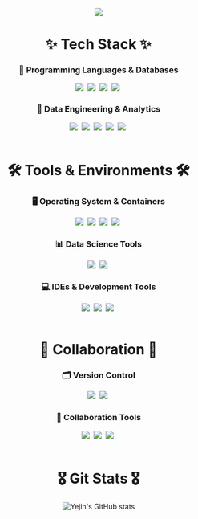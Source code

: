 <p align="center">
  <img src="https://capsule-render.vercel.app/api?type=venom&color=gradient&height=250&section=header&text=Yejin's%20GitHub&fontSize=90&fontColor=000000" />
</p>

<h1 align="center">✨ Tech Stack ✨</h1>

<h3 align="center">🚀 Programming Languages & Databases </h3>
<div align="center">
  <img src="https://img.shields.io/badge/python-3670A0?style=for-the-badge&logo=python&logoColor=ffdd54" />&nbsp
  <img src="https://img.shields.io/badge/Java-20232a.svg?style=for-the-badge&logo=Matplotlib&logoColor=white" />&nbsp
  <img src="https://img.shields.io/badge/MySQL-11557c.svg?style=for-the-badge&logo=MySQL&logoColor=#003B57" />&nbsp
  <img src="https://img.shields.io/badge/oracle-F80000.svg?style=for-the-badge&logo=oracle&logoColor=white" />&nbsp
</div>

<h3 align="center">📡 Data Engineering & Analytics </h3>
<div align="center">
  <img src="https://img.shields.io/badge/AWS-232F3E.svg?style=for-the-badge&logo=amazonaws&logoColor=white" />&nbsp;
  <img src="https://img.shields.io/badge/Hadoop-66CCFF.svg?style=for-the-badge&logo=apachehadoop&logoColor=white" />&nbsp;
  <img src="https://img.shields.io/badge/elasticsearch-2E8B57.svg?style=for-the-badge&logo=elasticsearch&logoColor=white" />&nbsp;
  <img src="https://img.shields.io/badge/logstash-DAA520.svg?style=for-the-badge&logo=logstash&logoColor=white" />&nbsp;
  <img src="https://img.shields.io/badge/kibana-DC143C.svg?style=for-the-badge&logo=kibana&logoColor=white" />&nbsp;


</div>

<br>


<h1 align="center">🛠 Tools & Environments 🛠</h1>

<div align="center">
  
  <h3>🖥️ Operating System & Containers</h3>
  <img src="https://img.shields.io/badge/linux-FCC624.svg?style=for-the-badge&logo=linux&logoColor=black" />&nbsp;
  <img src="https://img.shields.io/badge/windows-0078D6.svg?style=for-the-badge&logo=windows&logoColor=white" />&nbsp;
  <img src="https://img.shields.io/badge/docker-2496ED.svg?style=for-the-badge&logo=docker&logoColor=white" />&nbsp;
  <img src="https://img.shields.io/badge/virtualbox-183A61.svg?style=for-the-badge&logo=virtualbox&logoColor=white" />&nbsp;


  <h3>📊 Data Science Tools</h3>
  <img src="https://img.shields.io/badge/jupyter-F37626.svg?style=for-the-badge&logo=jupyter&logoColor=white" />&nbsp;
  <img src="https://img.shields.io/badge/googlecolab-F9AB00.svg?style=for-the-badge&logo=googlecolab&logoColor=white" />&nbsp;


  <h3>💻 IDEs & Development Tools</h3>
  <img src="https://img.shields.io/badge/pycharm-000000.svg?style=for-the-badge&logo=pycharm&logoColor=white" />&nbsp;
  <img src="https://img.shields.io/badge/visual%20studio-5C2D91.svg?style=for-the-badge&logo=visualstudio&logoColor=white" />&nbsp;
  <img src="https://img.shields.io/badge/IntelliJ IDEA-181717.svg?style=for-the-badge&logo=intellijidea&logoColor=#000000" />&nbsp;

</div>


<br>

<h1 align="center">🤝 Collaboration 🤝</h1>

<h3 align="center">🗂 Version Control</h3>
<div align="center">
  <img src="https://img.shields.io/badge/gitlab-FC6D26.svg?style=for-the-badge&logo=gitlab&logoColor=white" />&nbsp
  <img src="https://img.shields.io/badge/github-181717.svg?style=for-the-badge&logo=github&logoColor=white" />&nbsp
</div>

<h3 align="center">💬 Collaboration Tools</h3>
<div align="center">
  <img src="https://img.shields.io/badge/Notion-F3F3F3.svg?style=for-the-badge&logo=notion&logoColor=black" />&nbsp
  <img src="https://img.shields.io/badge/slack-4A154B.svg?style=for-the-badge&logo=slack&logoColor=white" />&nbsp
  <img src="https://img.shields.io/badge/discord-5865F2.svg?style=for-the-badge&logo=discord&logoColor=white" />&nbsp;
</div>

<br>

<h1 align="center">🎖️ Git Stats 🎖️</h1>
<p align="center">
  <img src="https://github-readme-stats.vercel.app/api?username=yeejkim&show_icons=true&theme=radical" alt="Yejin's GitHub stats"/>
</p>

